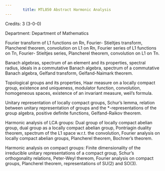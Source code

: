 ```yaml
---
        title: MTL850 Abstract Harmonic Analysis
---
```

Credits: 3 (3-0-0)

Department: Department of Mathematics

Fourier transform of L1 functions on Rn, Fourier- Stieltjes transform, Plancherel theorem, convolution on L1 on Rn, Fourier series of L1 functions on Tn, Fourier- Stieltjes series, Plancherel theorem, convolution on L1 on Tn.

Banach algebras, spectrum of an element and its properties, spectral radius, ideals in a commutative Banach algebra, spectrum of a commutative Banach algebra, Gelfand transform, Gelfand-Naimark theorem.

Topological groups and its properties, Haar measure on a locally compact group, existence and uniqueness, modulator function, convolution, homogeneous spaces, existence of an invariant measure, weil’s formula.

Unitary representation of locally compact groups, Schur’s lemma, relation between unitary representation of groups and the *-representations of the group algebra, positive definite functions, Gelfand-Raikov theorem.

Harmonic analysis of LCA groups: Dual group of locally compact abelian group, dual group as a locally compact abelian group, Pontriagin duality theorem, spectrum of the L1 space w.r.t. the convolution, Fourier analysis on locally compact abelian groups, Plancherel theorem, Bochner’s theorem.

Harmonic analysis on compact groups: Finite dimensionality of the irreducible unitary representations of a compact group, Schur’s orthogonality relations, Peter-Weyl thereom, Fourier analysis on compact groups, Plancherel theorem, representations of SU(2) and SO(3).
